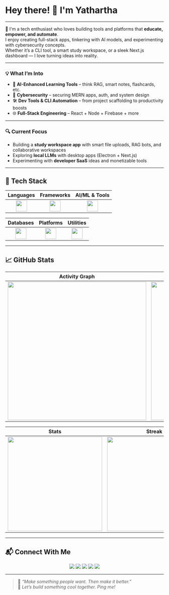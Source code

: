 # Hey there! 👋 I'm Yathartha


---

🚀 I'm a tech enthusiast who loves building tools and platforms that **educate, empower, and automate**.  
I enjoy creating full-stack apps, tinkering with AI models, and experimenting with cybersecurity concepts.  
Whether it’s a CLI tool, a smart study workspace, or a sleek Next.js dashboard — I love turning ideas into reality.

---

### 💡 What I’m Into
- 🧠 **AI-Enhanced Learning Tools** – think RAG, smart notes, flashcards, etc.
- 🔐 **Cybersecurity** – securing MERN apps, auth, and system design
- 🛠️ **Dev Tools & CLI Automation** – from project scaffolding to productivity boosts
- 🌐 **Full-Stack Engineering** – React + Node + Firebase + more

---

### 🔍 Current Focus
- Building a **study workspace app** with smart file uploads, RAG bots, and collaborative workspaces
- Exploring **local LLMs** with desktop apps (Electron + Next.js)
- Experimenting with **developer SaaS** ideas and monetizable tools

---

## 🧰 Tech Stack

<div align="center">

| Languages | Frameworks | AI/ML & Tools |
|:---------:|:----------:|:-------------:|
| <img src="https://skillicons.dev/icons?i=js,ts,python,c,cpp,bash" height="35"/> | <img src="https://skillicons.dev/icons?i=react,nextjs,nodejs,express,tailwind,firebase" height="35"/> | <img src="https://skillicons.dev/icons?i=pytorch,tensorflow,vite" height="35"/> |

| Databases | Platforms | Utilities |
|:---------:|:---------:|:---------:|
| <img src="https://skillicons.dev/icons?i=mongodb,mysql,sqlite" height="35"/> | <img src="https://skillicons.dev/icons?i=vercel,netlify,github" height="35"/> | <img src="https://skillicons.dev/icons?i=git,vscode,docker,figma,anaconda" height="35"/> |

</div>

---

## 📈 GitHub Stats

<div align="center">

| Activity Graph | Profile Summary |
|:--------------:|:---------------:|
| <img src="https://github-readme-activity-graph.vercel.app/graph?username=Yathartha19&theme=tokyo-night&hide_border=true&area=true" width="440"/> | <img src="http://github-profile-summary-cards.vercel.app/api/cards/profile-details?username=Yathartha19&theme=tokyonight" width="440"/> |

| Stats | Streak | Top Languages |
|:-----:|:------:|:-------------:|
| <img src="https://github-readme-stats.vercel.app/api?username=Yathartha19&show_icons=true&theme=tokyonight&hide=stars" width="300"/> | <img src="https://github-readme-streak-stats.herokuapp.com?user=Yathartha19&theme=tokyonight" width="300"/> | <img src="https://github-readme-stats.vercel.app/api/top-langs/?username=Yathartha19&layout=compact&theme=tokyonight" width="300"/> |

</div>

---

## 📬 Connect With Me

<p align="center">
  <a href="mailto:yathartha@example.com"><img src="https://img.shields.io/badge/Email-red?style=flat-square&logo=gmail&logoColor=white"></a>
  <a href="https://linkedin.com/in/YOUR_LINK"><img src="https://img.shields.io/badge/LinkedIn-blue?style=flat-square&logo=linkedin&logoColor=white"></a>
  <a href="https://discordapp.com/users/YOUR_ID"><img src="https://img.shields.io/badge/Discord-7289da?style=flat-square&logo=discord&logoColor=white"></a>
  <a href="https://x.com/YOUR_ID"><img src="https://img.shields.io/badge/X-000000?style=flat-square&logo=x&logoColor=white"></a>
  <a href="https://github.com/Yathartha19"><img src="https://img.shields.io/badge/GitHub-181717?style=flat-square&logo=github&logoColor=white"></a>
</p>

---

> 🎯 *“Make something people want. Then make it better.”*  
> 🧪 *Let’s build something cool together. Ping me!*

